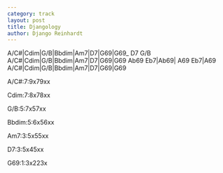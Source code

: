 ```yaml
---
category: track
layout: post
title: Djangology
author: Django Reinhardt
---
```


<canvas class="chords"  markdown="0">A/C#|Cdim|G/B|Bbdim|Am7|D7|G69|G69_ D7 G/B
A/C#|Cdim|G/B|Bbdim|Am7|D7|G69|G69
Ab69 Eb7|Ab69| A69 Eb7|A69
A/C#|Cdim|G/B|Bbdim|Am7|D7|G69|G69</canvas>



<canvas class="diagram"  markdown="span">A/C#:7:9x79xx</canvas>

<canvas class="diagram"  markdown="span">Cdim:7:8x78xx</canvas>

<canvas class="diagram"  markdown="span">G/B:5:7x57xx</canvas>

<canvas class="diagram"  markdown="span">Bbdim:5:6x56xx</canvas>

<canvas class="diagram"  markdown="span">Am7:3:5x55xx</canvas>

<canvas class="diagram"  markdown="span">D7:3:5x45xx</canvas>

<canvas class="diagram"  markdown="span">G69:1:3x223x</canvas>



